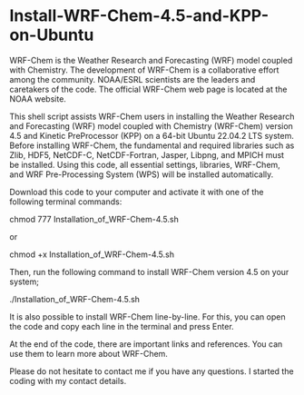 # Install-WRF-Chem-4.5-and-KPP-on-Ubuntu

WRF-Chem is the Weather Research and Forecasting (WRF) model coupled with Chemistry. The development of WRF-Chem is a collaborative effort among the community. NOAA/ESRL scientists are the leaders and caretakers of the code. The official WRF-Chem web page is located at the NOAA website. 

This shell script assists WRF-Chem users in installing the Weather Research and Forecasting (WRF) model coupled with Chemistry (WRF-Chem) version 4.5 and Kinetic PreProcessor (KPP) on a 64-bit Ubuntu 22.04.2 LTS system. Before installing WRF-Chem, the fundamental and required libraries such as Zlib, HDF5, NetCDF-C, NetCDF-Fortran, Jasper, Libpng, and MPICH must be installed. Using this code, all essential settings, libraries, WRF-Chem, and WRF Pre-Processing System (WPS) will be installed automatically.

Download this code to your computer and activate it with one of the following terminal commands:

chmod 777 Installation_of_WRF-Chem-4.5.sh

or 

chmod +x Installation_of_WRF-Chem-4.5.sh

Then, run the following command to install WRF-Chem version 4.5 on your system;

./Installation_of_WRF-Chem-4.5.sh

It is also possible to install WRF-Chem line-by-line. For this, you can open the code and copy each line in the terminal and press Enter.

At the end of the code, there are important links and references. You can use them to learn more about WRF-Chem.

Please do not hesitate to contact me if you have any questions. I started the coding with my contact details. 








